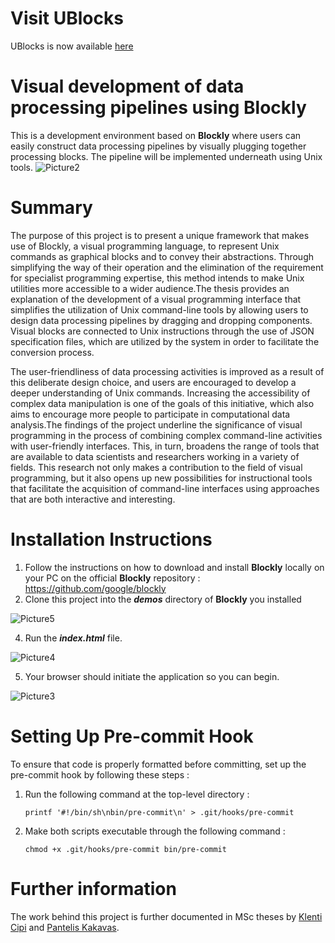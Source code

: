 # Visit UBlocks

UBlocks is now available [here](https://ublocks.balab.aueb.gr/)

# Visual development of data processing pipelines using Blockly

This is a development environment based on **Blockly** where users can easily construct data processing pipelines
by visually plugging together processing blocks. The pipeline will be implemented underneath using Unix tools.
![Picture2](https://github.com/vcipi/blockly_unix/assets/108274884/8bb6be00-a88b-4145-bb61-8be70e9b5c58)

# Summary

The purpose of this project is to present a unique framework that makes use of Blockly, a visual programming language, to represent Unix commands as graphical blocks and to convey their abstractions. Through simplifying the way of their operation and the elimination of the requirement for specialist programming expertise, this method intends to make Unix utilities more accessible to a wider audience.The thesis provides an explanation of the development of a visual programming interface that simplifies the utilization of Unix command-line tools by allowing users to design data processing pipelines by dragging and dropping components. Visual blocks are connected to Unix instructions through the use of JSON specification files, which are utilized by the system in order to facilitate the conversion process.

The user-friendliness of data processing activities is improved as a result of this deliberate design choice, and users are encouraged to develop a deeper understanding of Unix commands. Increasing the accessibility of complex data manipulation is one of the goals of this initiative, which also aims to encourage more people to participate in computational data analysis.The findings of the project underline the significance of visual programming in the process of combining complex command-line activities with user-friendly interfaces. This, in turn, broadens the range of tools that are available to data scientists and researchers working in a variety of fields. This research not only makes a contribution to the field of visual programming, but it also opens up new possibilities for instructional tools that facilitate the acquisition of command-line interfaces using approaches that are both interactive and interesting.

# Installation Instructions

1. Follow the instructions on how to download and install **Blockly** locally on your PC on the official **Blockly** repository : https://github.com/google/blockly
2. Clone this project into the **_demos_** directory of **Blockly** you installed

![Picture5](https://github.com/vcipi/blockly_unix/assets/108274884/53cfa7bf-2c1f-4ac4-a211-524376e28ebf)

4. Run the **_index.html_** file.

![Picture4](https://github.com/vcipi/blockly_unix/assets/108274884/9b70b5a0-c3f0-4973-9ed4-fbbe62479835)

5. Your browser should initiate the application so you can begin.

![Picture3](https://github.com/vcipi/blockly_unix/assets/108274884/67304620-7e13-4718-973e-55cf3f2e296c)

# Setting Up Pre-commit Hook

To ensure that code is properly formatted before committing, set up the pre-commit hook by following these steps :

1. Run the following command at the top-level directory :

   `printf '#!/bin/sh\nbin/pre-commit\n' > .git/hooks/pre-commit`

2. Make both scripts executable through the following command :

   `chmod +x .git/hooks/pre-commit bin/pre-commit`

# Further information

The work behind this project is further documented in MSc theses by
[Klenti Cipi](http://www.pyxida.aueb.gr/index.php?op=view_object&object_id=11051) and
[Pantelis Kakavas](http://www.pyxida.aueb.gr/index.php?op=view_object&object_id=11053).
